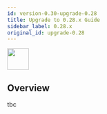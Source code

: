 ```yaml
---
id: version-0.30-upgrade-0.28
title: Upgrade to 0.28.x Guide
sidebar_label: 0.28.x
original_id: upgrade-0.28
---
```


<img src="https://renative.org/img/ic_upgrade.png" width=50 height=50 />


## Overview

tbc
